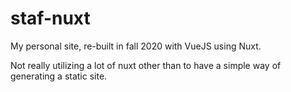 # staf-nuxt

My personal site, re-built in fall 2020 with VueJS using Nuxt.

Not really utilizing a lot of nuxt other than to have a simple way of generating a static site.
 
